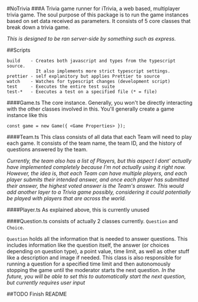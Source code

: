 #NoTrivia
###A Trivia game runner for iTrivia, a web based, multiplayer trivia game.
The soul purpose of this package is to run the game instances based on set data received as parameters.
It consists of 5 core classes that break down a trivia game.

*This is designed to be ran server-side by something such as express.*


##Scripts

    build    - Creates both javascript and types from the typescript source.
               It also implements more strict typescript settings.
    prettier - self explanitory but applies Prettier to source
    watch    - Watches for typescript changes (development script)
    test     - Executes the entire test suite
    test-*   - Executes a test on a specified file (* = file)


####Game.ts
The core instance. Generally, you won't be directly interacting with the other classes
involved in this. You'll generally create a game instance like this
    
    
    const game = new Game({ <Game Properties> }); 

####Team.ts
This class consists of all data that each Team will need to play each game.
It consists of the team name, the team ID, and the history of questions answered 
by the team.

*Currently, the team also has a list of Players, but this aspect I dont' actually have 
implemented completely because I'm not actually using it right now. However, the idea is,
that each Team can have multiple players, and each player submits their intended answer,
and once each player has submitted their answer, the highest voted answer is the Team's answer.
This would add another layer to a Trivia game possibly, considering it could potentially be played
with players that are across the world.*

####Player.ts
As explained above, this is currently unused

####Question.ts
consists of actually 2 classes currently. `Question` and `Choice`.

`Question` holds all the information that is needed to answer questions. This includes information
like the question itself, the answer (or choices depending on question type), a point value, time limit,
as well as other stuff like a description and image if needed. This class is also responsible for 
running a question for a specified time limit and then autonomously stopping the game until the
moderator starts the next question. *In the future, you will be able to set this to automatically
start the next question, but currently requires user input*


##TODO Finish README